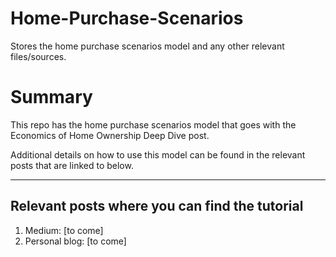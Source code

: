 # Home-Purchase-Scenarios
Stores the home purchase scenarios model and any other relevant files/sources.

# Summary
This repo has the home purchase scenarios model that goes with the Economics of Home Ownership Deep Dive post.

Additional details on how to use this model can be found in the relevant posts that are linked to below.

---

## Relevant posts where you can find the tutorial

1. Medium: [to come]
2. Personal blog:  [to come]

